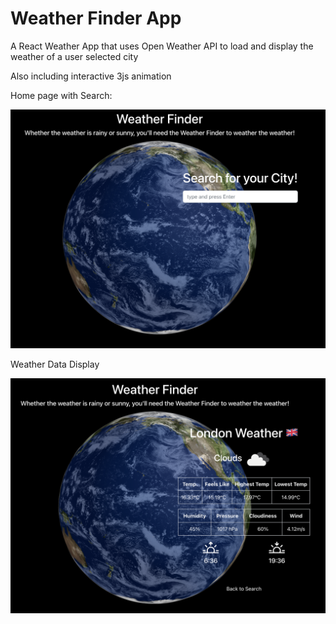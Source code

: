 # Weather Finder App

A React Weather App that uses Open Weather API to load and display the weather of a user selected city

Also including interactive 3js animation

Home page with Search:

![Project Image](./src/assets/readmeimg.png)

Weather Data Display

![Project Image](./src/assets/readmeimg1.png)